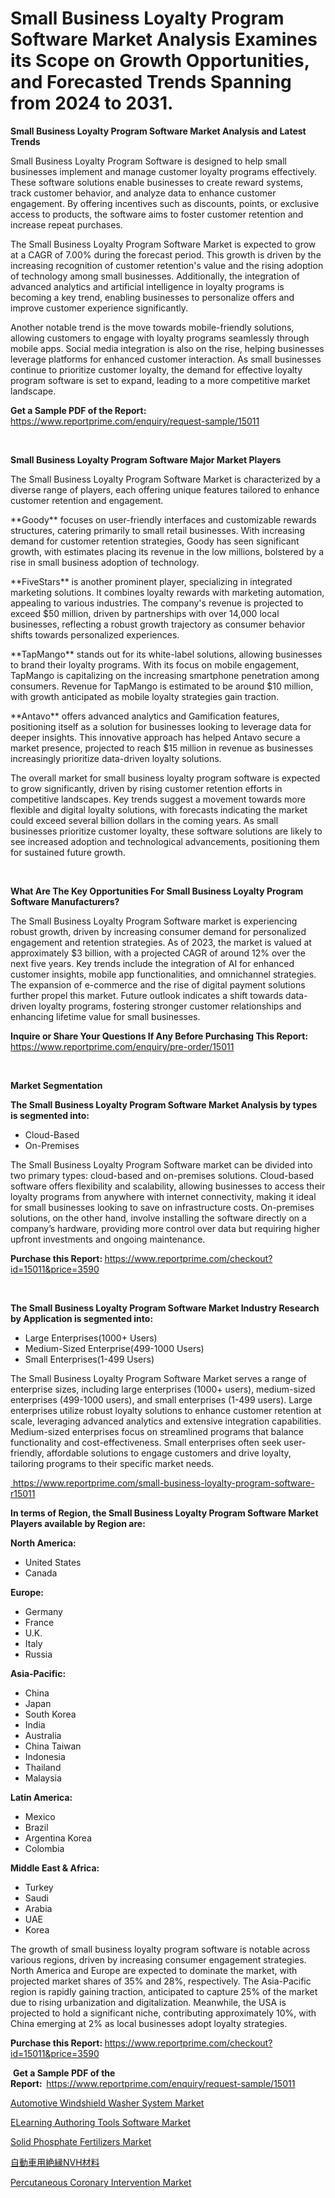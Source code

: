 <p><h1>Small Business Loyalty Program Software Market Analysis Examines its Scope on Growth Opportunities, and Forecasted Trends Spanning from 2024 to 2031.</h1></p><p><strong>Small Business Loyalty Program Software Market Analysis and Latest Trends</strong></p>
<p><p>Small Business Loyalty Program Software is designed to help small businesses implement and manage customer loyalty programs effectively. These software solutions enable businesses to create reward systems, track customer behavior, and analyze data to enhance customer engagement. By offering incentives such as discounts, points, or exclusive access to products, the software aims to foster customer retention and increase repeat purchases.</p><p>The Small Business Loyalty Program Software Market is expected to grow at a CAGR of 7.00% during the forecast period. This growth is driven by the increasing recognition of customer retention's value and the rising adoption of technology among small businesses. Additionally, the integration of advanced analytics and artificial intelligence in loyalty programs is becoming a key trend, enabling businesses to personalize offers and improve customer experience significantly.</p><p>Another notable trend is the move towards mobile-friendly solutions, allowing customers to engage with loyalty programs seamlessly through mobile apps. Social media integration is also on the rise, helping businesses leverage platforms for enhanced customer interaction. As small businesses continue to prioritize customer loyalty, the demand for effective loyalty program software is set to expand, leading to a more competitive market landscape.</p></p>
<p><strong>Get a Sample PDF of the Report:&nbsp;</strong> <a href="https://www.reportprime.com/enquiry/request-sample/15011">https://www.reportprime.com/enquiry/request-sample/15011</a></p>
<p>&nbsp;</p>
<p><strong>Small Business Loyalty Program Software Major Market Players</strong></p>
<p><p>The Small Business Loyalty Program Software Market is characterized by a diverse range of players, each offering unique features tailored to enhance customer retention and engagement. </p><p>**Goody** focuses on user-friendly interfaces and customizable rewards structures, catering primarily to small retail businesses. With increasing demand for customer retention strategies, Goody has seen significant growth, with estimates placing its revenue in the low millions, bolstered by a rise in small business adoption of technology.</p><p>**FiveStars** is another prominent player, specializing in integrated marketing solutions. It combines loyalty rewards with marketing automation, appealing to various industries. The company's revenue is projected to exceed $50 million, driven by partnerships with over 14,000 local businesses, reflecting a robust growth trajectory as consumer behavior shifts towards personalized experiences.</p><p>**TapMango** stands out for its white-label solutions, allowing businesses to brand their loyalty programs. With its focus on mobile engagement, TapMango is capitalizing on the increasing smartphone penetration among consumers. Revenue for TapMango is estimated to be around $10 million, with growth anticipated as mobile loyalty strategies gain traction.</p><p>**Antavo** offers advanced analytics and Gamification features, positioning itself as a solution for businesses looking to leverage data for deeper insights. This innovative approach has helped Antavo secure a market presence, projected to reach $15 million in revenue as businesses increasingly prioritize data-driven loyalty solutions.</p><p>The overall market for small business loyalty program software is expected to grow significantly, driven by rising customer retention efforts in competitive landscapes. Key trends suggest a movement towards more flexible and digital loyalty solutions, with forecasts indicating the market could exceed several billion dollars in the coming years. As small businesses prioritize customer loyalty, these software solutions are likely to see increased adoption and technological advancements, positioning them for sustained future growth.</p></p>
<p>&nbsp;</p>
<p><strong>What Are The Key Opportunities For Small Business Loyalty Program Software Manufacturers?</strong></p>
<p><p>The Small Business Loyalty Program Software market is experiencing robust growth, driven by increasing consumer demand for personalized engagement and retention strategies. As of 2023, the market is valued at approximately $3 billion, with a projected CAGR of around 12% over the next five years. Key trends include the integration of AI for enhanced customer insights, mobile app functionalities, and omnichannel strategies. The expansion of e-commerce and the rise of digital payment solutions further propel this market. Future outlook indicates a shift towards data-driven loyalty programs, fostering stronger customer relationships and enhancing lifetime value for small businesses.</p></p>
<p><strong>Inquire or Share Your Questions If Any Before Purchasing This Report:</strong> <a href="https://www.reportprime.com/enquiry/pre-order/15011">https://www.reportprime.com/enquiry/pre-order/15011</a></p>
<p>&nbsp;</p>
<p><strong>Market Segmentation</strong></p>
<p><strong>The Small Business Loyalty Program Software Market Analysis by types is segmented into:</strong></p>
<p><ul><li>Cloud-Based</li><li>On-Premises</li></ul></p>
<p><p>The Small Business Loyalty Program Software market can be divided into two primary types: cloud-based and on-premises solutions. Cloud-based software offers flexibility and scalability, allowing businesses to access their loyalty programs from anywhere with internet connectivity, making it ideal for small businesses looking to save on infrastructure costs. On-premises solutions, on the other hand, involve installing the software directly on a company’s hardware, providing more control over data but requiring higher upfront investments and ongoing maintenance.</p></p>
<p><strong>Purchase this Report:&nbsp;</strong><a href="https://www.reportprime.com/checkout?id=15011&price=3590">https://www.reportprime.com/checkout?id=15011&price=3590</a></p>
<p>&nbsp;</p>
<p><strong>The Small Business Loyalty Program Software Market Industry Research by Application is segmented into:</strong></p>
<p><ul><li>Large Enterprises(1000+ Users)</li><li>Medium-Sized Enterprise(499-1000 Users)</li><li>Small Enterprises(1-499 Users)</li></ul></p>
<p><p>The Small Business Loyalty Program Software Market serves a range of enterprise sizes, including large enterprises (1000+ users), medium-sized enterprises (499-1000 users), and small enterprises (1-499 users). Large enterprises utilize robust loyalty solutions to enhance customer retention at scale, leveraging advanced analytics and extensive integration capabilities. Medium-sized enterprises focus on streamlined programs that balance functionality and cost-effectiveness. Small enterprises often seek user-friendly, affordable solutions to engage customers and drive loyalty, tailoring programs to their specific market needs.</p></p>
<p><a href="https://www.reportprime.com/small-business-loyalty-program-software-r15011">&nbsp;https://www.reportprime.com/small-business-loyalty-program-software-r15011</a></p>
<p><strong>In terms of Region, the Small Business Loyalty Program Software Market Players available by Region are:</strong></p>
<p>
    <p> <strong> North America: </strong>
        <ul>
            <li>United States</li>
            <li>Canada</li>
        </ul>
        </p> 
    <p> <strong> Europe: </strong>
        <ul>
            <li>Germany</li>
            <li>France</li>
            <li>U.K.</li>
            <li>Italy</li>
            <li>Russia</li>
        </ul>
        </p> 
    <p> <strong> Asia-Pacific: </strong>
        <ul>
            <li>China</li>
            <li>Japan</li>
            <li>South Korea</li>
            <li>India</li>
            <li>Australia</li>
            <li>China Taiwan</li>
            <li>Indonesia</li>
            <li>Thailand</li>
            <li>Malaysia</li>
        </ul>
        </p> 
    <p> <strong> Latin America: </strong>
        <ul>
            <li>Mexico</li>
            <li>Brazil</li>
            <li>Argentina Korea</li>
            <li>Colombia</li>
        </ul>
        </p> 
    <p> <strong> Middle East & Africa: </strong>
        <ul>
            <li>Turkey</li>
            <li>Saudi</li>
            <li>Arabia</li>
            <li>UAE</li>
            <li>Korea</li>
        </ul>
    </p>
    </p>
<p><p>The growth of small business loyalty program software is notable across various regions, driven by increasing consumer engagement strategies. North America and Europe are expected to dominate the market, with projected market shares of 35% and 28%, respectively. The Asia-Pacific region is rapidly gaining traction, anticipated to capture 25% of the market due to rising urbanization and digitalization. Meanwhile, the USA is projected to hold a significant niche, contributing approximately 10%, with China emerging at 2% as local businesses adopt loyalty strategies.</p></p>
<p><strong>Purchase this Report: </strong><a href="https://www.reportprime.com/checkout?id=15011&price=3590">https://www.reportprime.com/checkout?id=15011&price=3590</a></p>
<p>&nbsp;<strong>Get a Sample PDF of the Report:&nbsp;&nbsp;</strong><a href="https://www.reportprime.com/enquiry/request-sample/15011">https://www.reportprime.com/enquiry/request-sample/15011</a></p>
<p><strong></strong></p>
<p><p><a href="https://medium.com/@bon-bar/the-growth-of-the-automotive-windshield-washer-system-market-has-been-significant-driven-by-612cd3ca2fc4">Automotive Windshield Washer System Market</a></p><p><a href="https://github.com/nathandecarvalho/Market-Research-Report-List-5/blob/main/elearning-authoring-tools-software-market.md">ELearning Authoring Tools Software Market</a></p><p><a href="https://issuu.com/reportprime-2/docs/solid-phosphate-fertilizers-market-_9c4cd5629c01fe">Solid Phosphate Fertilizers Market</a></p><p><a href="https://medium.com/@nickolej2mc/automotive-insulation-nvh-materials-market-%E3%81%AF-%E3%82%B3%E3%82%B9%E3%83%88%E7%AE%A1%E7%90%86%E3%81%A8%E5%8A%B9%E7%8E%87%E5%90%91%E4%B8%8A%E3%82%92%E5%84%AA%E5%85%88%E3%81%97%E3%81%BE%E3%81%99-%E3%81%95%E3%82%89%E3%81%AB-%E5%A0%B1%E5%91%8A%E6%9B%B8%E3%81%AF%E5%B8%82%E5%A0%B4%E3%81%AE%E9%9C%80%E8%A6%81%E9%9D%A2%E3%81%A8%E4%BE%9B%E7%B5%A6%E9%9D%A2%E3%81%AE%E4%B8%A1%E6%96%B9%E3%82%92%E3%82%AB%E3%83%90%E3%83%BC%E3%81%97%E3%81%A6%E3%81%84%E3%81%BE%E3%81%99-891ba60fe37e">自動車用絶縁NVH材料</a></p><p><a href="https://www.linkedin.com/pulse/how-regional-markets-adapting-percutaneous-coronary-intervention-ywk7c?trackingId=nv6B7mdyR2eoi4BJdMoodA%3D%3D">Percutaneous Coronary Intervention Market</a></p></p>